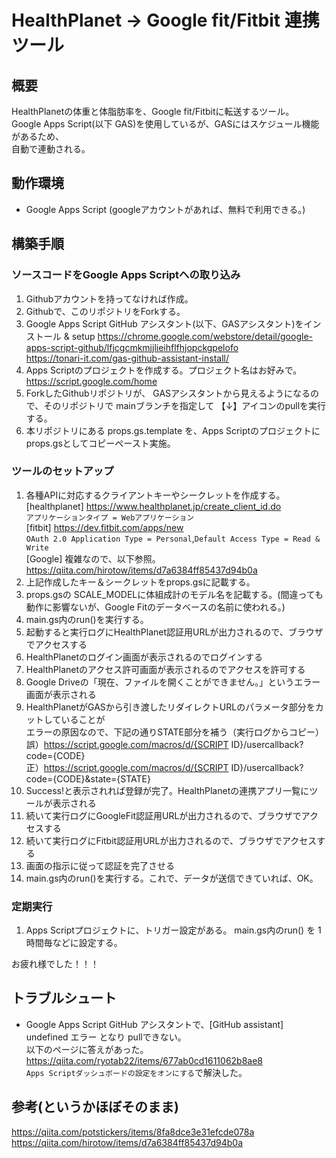 # HealthPlanet → Google fit/Fitbit 連携ツール

## 概要

HealthPlanetの体重と体脂肪率を、Google fit/Fitbitに転送するツール。  
Google Apps Script(以下 GAS)を使用しているが、GASにはスケジュール機能があるため、  
自動で連動される。

## 動作環境

- Google Apps Script (googleアカウントがあれば、無料で利用できる。)

## 構築手順
### ソースコードをGoogle Apps Scriptへの取り込み

1. Githubアカウントを持ってなければ作成。
1. Githubで、このリポジトリをForkする。
1. Google Apps Script GitHub アシスタント(以下、GASアシスタント)をインストール & setup
https://chrome.google.com/webstore/detail/google-apps-script-github/lfjcgcmkmjjlieihflfhjopckgpelofo  
https://tonari-it.com/gas-github-assistant-install/  
1. Apps Scriptのプロジェクトを作成する。プロジェクト名はお好みで。  
https://script.google.com/home
1. ForkしたGithubリポジトリが、 GASアシスタントから見えるようになるので、そのリポジトリで mainブランチを指定して 【↓】アイコンのpullを実行する。
1. 本リポジトリにある props.gs.template を、Apps Scriptのプロジェクトに props.gsとしてコピーペースト実施。

### ツールのセットアップ

1. 各種APIに対応するクライアントキーやシークレットを作成する。  
[healthplanet] https://www.healthplanet.jp/create_client_id.do  
`アプリケーションタイプ = Webアプリケーション`  
[fitbit] https://dev.fitbit.com/apps/new  
`OAuth 2.0 Application Type = Personal`,`Default Access Type = Read & Write`  
[Google] 複雑なので、以下参照。  
https://qiita.com/hirotow/items/d7a6384ff85437d94b0a
1. 上記作成したキー＆シークレットをprops.gsに記載する。
1. props.gsの SCALE_MODELに体組成計のモデル名を記載する。(間違っても動作に影響ないが、Google Fitのデータベースの名前に使われる。)
1. main.gs内のrun()を実行する。
1. 起動すると実行ログにHealthPlanet認証用URLが出力されるので、ブラウザでアクセスする
1. HealthPlanetのログイン画面が表示されるのでログインする
1. HealthPlanetのアクセス許可画面が表示されるのでアクセスを許可する
1. Google Driveの「現在、ファイルを開くことができません。」というエラー画面が表示される
1. HealthPlanetがGASから引き渡したリダイレクトURLのパラメータ部分をカットしていることが  
エラーの原因なので、下記の通りSTATE部分を補う（実行ログからコピー）  
誤）https://script.google.com/macros/d/{SCRIPT ID}/usercallback?code={CODE}  
正）https://script.google.com/macros/d/{SCRIPT ID}/usercallback?code={CODE}&state={STATE}
1. Success!と表示されれば登録が完了。HealthPlanetの連携アプリ一覧にツールが表示される
1. 続いて実行ログにGoogleFit認証用URLが出力されるので、ブラウザでアクセスする
1. 続いて実行ログにFitbit認証用URLが出力されるので、ブラウザでアクセスする
1. 画面の指示に従って認証を完了させる
1. main.gs内のrun()を実行する。これで、データが送信できていれば、OK。

### 定期実行

1. Apps Scriptプロジェクトに、トリガー設定がある。 main.gs内のrun() を 1時間毎などに設定する。

お疲れ様でした！！！

## トラブルシュート

- Google Apps Script GitHub アシスタントで、[GitHub assistant] undefined エラー となり pullできない。  
以下のページに答えがあった。  
https://qiita.com/ryotab22/items/677ab0cd1611062b8ae8  
`Apps Scriptダッシュボードの設定をオンにする`で解決した。

## 参考(というかほぼそのまま)

https://qiita.com/potstickers/items/8fa8dce3e31efcde078a  
https://qiita.com/hirotow/items/d7a6384ff85437d94b0a  
